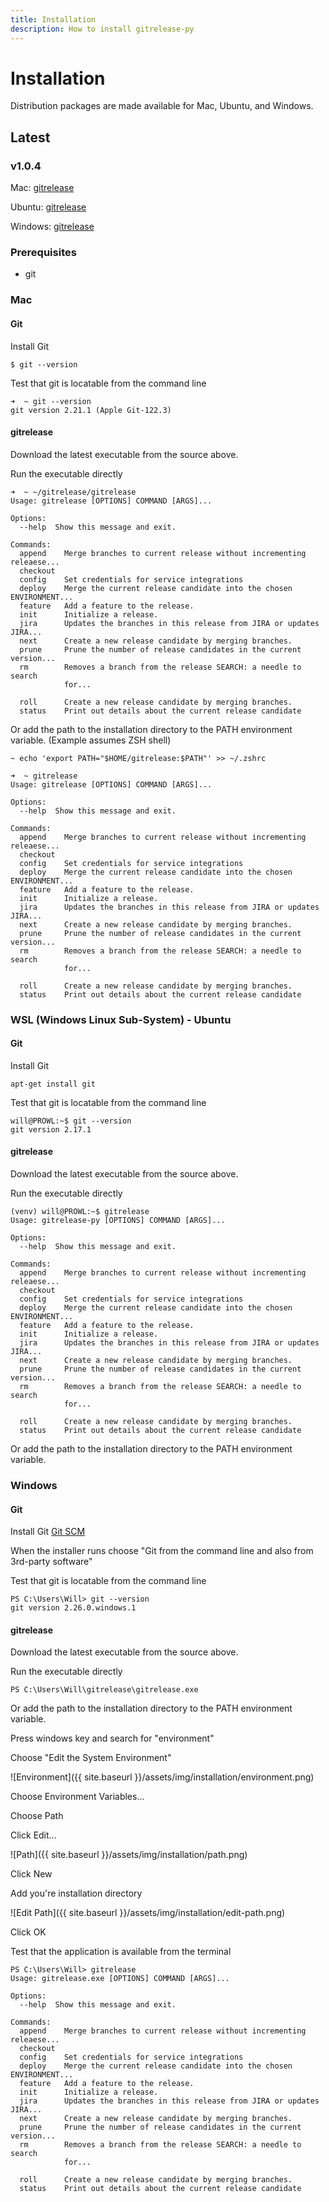 ```yaml
---
title: Installation
description: How to install gitrelease-py
---
```


# Installation
Distribution packages are made available for Mac, Ubuntu, and Windows.

## Latest
### v1.0.4
Mac: [gitrelease](https://gitrelease-py.s3-us-west-1.amazonaws.com/mac/1.0.4/gitrelease)

Ubuntu: [gitrelease](https://gitrelease-py.s3-us-west-1.amazonaws.com/ubuntu/1.0.4/gitrelease)

Windows: [gitrelease](https://gitrelease-py.s3-us-west-1.amazonaws.com/windows/1.0.4/gitrelease.exe)

### Prerequisites
* git

### Mac
#### Git
Install Git
```
$ git --version
```

Test that git is locatable from the command line
```
➜  ~ git --version
git version 2.21.1 (Apple Git-122.3)
```

#### gitrelease
Download the latest executable from the source above.

Run the executable directly
 
```
➜  ~ ~/gitrelease/gitrelease
Usage: gitrelease [OPTIONS] COMMAND [ARGS]...

Options:
  --help  Show this message and exit.

Commands:
  append    Merge branches to current release without incrementing releaese...
  checkout
  config    Set credentials for service integrations
  deploy    Merge the current release candidate into the chosen ENVIRONMENT...
  feature   Add a feature to the release.
  init      Initialize a release.
  jira      Updates the branches in this release from JIRA or updates JIRA...
  next      Create a new release candidate by merging branches.
  prune     Prune the number of release candidates in the current version...
  rm        Removes a branch from the release SEARCH: a needle to search
            for...

  roll      Create a new release candidate by merging branches.
  status    Print out details about the current release candidate
``` 

Or add the path to the installation directory to the PATH environment variable.
(Example assumes ZSH shell)

```
~ echo 'export PATH="$HOME/gitrelease:$PATH"' >> ~/.zshrc
```

```
➜  ~ gitrelease
Usage: gitrelease [OPTIONS] COMMAND [ARGS]...

Options:
  --help  Show this message and exit.

Commands:
  append    Merge branches to current release without incrementing releaese...
  checkout
  config    Set credentials for service integrations
  deploy    Merge the current release candidate into the chosen ENVIRONMENT...
  feature   Add a feature to the release.
  init      Initialize a release.
  jira      Updates the branches in this release from JIRA or updates JIRA...
  next      Create a new release candidate by merging branches.
  prune     Prune the number of release candidates in the current version...
  rm        Removes a branch from the release SEARCH: a needle to search
            for...

  roll      Create a new release candidate by merging branches.
  status    Print out details about the current release candidate
```
 
### WSL (Windows Linux Sub-System) - Ubuntu
#### Git
Install Git

```
apt-get install git
```

Test that git is locatable from the command line
```
will@PROWL:~$ git --version
git version 2.17.1
```
#### gitrelease
Download the latest executable from the source above.

Run the executable directly
```
(venv) will@PROWL:~$ gitrelease
Usage: gitrelease-py [OPTIONS] COMMAND [ARGS]...

Options:
  --help  Show this message and exit.

Commands:
  append    Merge branches to current release without incrementing releaese...
  checkout
  config    Set credentials for service integrations
  deploy    Merge the current release candidate into the chosen ENVIRONMENT...
  feature   Add a feature to the release.
  init      Initialize a release.
  jira      Updates the branches in this release from JIRA or updates JIRA...
  next      Create a new release candidate by merging branches.
  prune     Prune the number of release candidates in the current version...
  rm        Removes a branch from the release SEARCH: a needle to search
            for...

  roll      Create a new release candidate by merging branches.
  status    Print out details about the current release candidate
```

Or add the path to the installation directory to the PATH environment variable.

### Windows
#### Git
Install Git [Git SCM](https://git-scm.com/download/)

When the installer runs choose "Git from the command line and also from 3rd-party software"

Test that git is locatable from the command line
```
PS C:\Users\Will> git --version
git version 2.26.0.windows.1
```
#### gitrelease
Download the latest executable from the source above.

Run the executable directly
 
`PS C:\Users\Will\gitrelease\gitrelease.exe`
 
Or add the path to the installation directory to the PATH environment variable.

Press windows key and search for "environment"

Choose "Edit the System Environment"

![Environment]({{ site.baseurl }}/assets/img/installation/environment.png)

Choose Environment Variables...

Choose Path

Click Edit...

![Path]({{ site.baseurl }}/assets/img/installation/path.png)

Click New

Add you're installation directory

![Edit Path]({{ site.baseurl }}/assets/img/installation/edit-path.png)

Click OK

Test that the application is available from the terminal

```
PS C:\Users\Will> gitrelease
Usage: gitrelease.exe [OPTIONS] COMMAND [ARGS]...

Options:
  --help  Show this message and exit.

Commands:
  append    Merge branches to current release without incrementing releaese...
  checkout
  config    Set credentials for service integrations
  deploy    Merge the current release candidate into the chosen ENVIRONMENT...
  feature   Add a feature to the release.
  init      Initialize a release.
  jira      Updates the branches in this release from JIRA or updates JIRA...
  next      Create a new release candidate by merging branches.
  prune     Prune the number of release candidates in the current version...
  rm        Removes a branch from the release SEARCH: a needle to search
            for...

  roll      Create a new release candidate by merging branches.
  status    Print out details about the current release candidate
```
